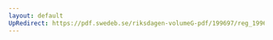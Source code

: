 ```yaml
---
layout: default
UpRedirect: https://pdf.swedeb.se/riksdagen-volumeG-pdf/199697/reg_199697/reg_199697_0457.pdf
---
```

